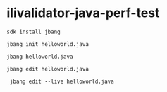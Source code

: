 # ilivalidator-java-perf-test

```
sdk install jbang
```

```
jbang init helloworld.java
```

```
jbang helloworld.java
```

```
jbang edit helloworld.java
```

```
 jbang edit --live helloworld.java
```
